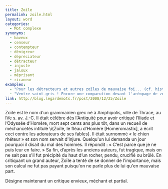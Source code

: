 ```yaml
---
title: Zoïle
permalink: zoile.html
layout: word
categories:
  - Mot complexe
synonyms:
  - baveux
  - censeur
  - contempteur
  - dénigreur
  - dépréciateur
  - détracteur
  - injuste
  - jaloux
  - méprisant
  - ricaneur
examples:
  - "Pour les détracteurs et autres zoïles de mauvaise foi... (cf. histoires)"
  - "Ventre-saint-gris ! Encore une comparution devant l'aréopage de zoïlescoercitifs à tendance acrimonieuse ?"
link: http://blog.legardemots.fr/post/2008/12/25/Zoile
---
```


Zoïle est le nom d'un grammairien grec né à Amphipolis, ville de Thrace, au IVe s. av. J.-C. Il était célèbre dès l'Antiquité pour avoir critiqué l’Iliade et l’Odyssée d’Homère, mort sept cents ans plus tôt, dans un recueil de méchancetés intitulé \i{Zoïle, le fléau d’Homère [Homeromastix], a écrit ceci contre les adorateurs de ses fables}. Il était surnommé « le chien rhéteur » et son nom servait d'injure. Quelqu'un lui demanda un jour pourquoi il disait du mal des hommes. Il répondit : « C’est parce que je ne puis leur en faire. » Sa fin, d’après les anciens auteurs, fut tragique, mais on ne sait pas s'il fut précipité du haut d’un rocher, pendu, crucifié ou brûlé. En critiquant un grand auteur, Zoïle a tenté de se donner de l'importance, mais son calcul ne fut pas payant puisqu'on ne parle plus de lui qu'en mauvaise part.

Désigne maintenant un critique envieux, méchant et partial.

